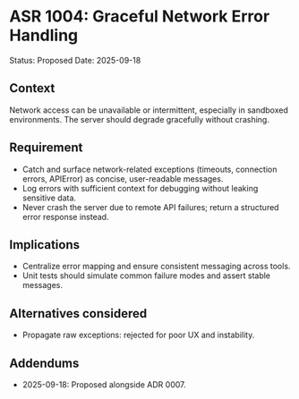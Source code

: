 # ASR 1004: Graceful Network Error Handling

Status: Proposed
Date: 2025-09-18

## Context
Network access can be unavailable or intermittent, especially in sandboxed environments. The server should degrade gracefully without crashing.

## Requirement
- Catch and surface network-related exceptions (timeouts, connection errors, APIError) as concise, user-readable messages.
- Log errors with sufficient context for debugging without leaking sensitive data.
- Never crash the server due to remote API failures; return a structured error response instead.

## Implications
- Centralize error mapping and ensure consistent messaging across tools.
- Unit tests should simulate common failure modes and assert stable messages.

## Alternatives considered
- Propagate raw exceptions: rejected for poor UX and instability.

## Addendums
- 2025-09-18: Proposed alongside ADR 0007.
